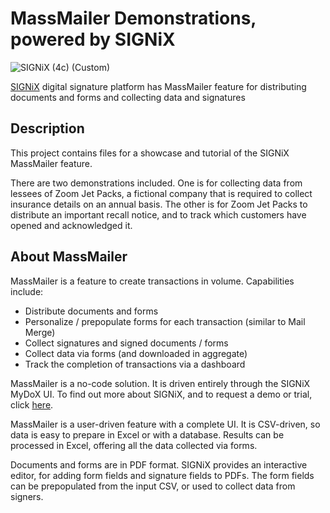 # MassMailer Demonstrations, powered by SIGNiX
![SIGNiX (4c) (Custom)](https://github.com/user-attachments/assets/af5bbf18-ee52-41b3-9637-cd28c5537ac4)

[SIGNiX](https://www.signix.com/) digital signature platform has MassMailer feature for distributing documents and forms and collecting data and signatures


## Description
This project contains files for a showcase and tutorial of the SIGNiX MassMailer feature.

There are two demonstrations included. One is for collecting data from lessees of Zoom Jet Packs,
a fictional company that is required to collect insurance details on an annual basis. The other is
for Zoom Jet Packs to distribute an important recall notice, and to track which customers have 
opened and acknowledged it.

## About MassMailer
MassMailer is a feature to create transactions in volume. Capabilities include:
* Distribute documents and forms
* Personalize / prepopulate forms for each transaction (similar to Mail Merge)
* Collect signatures and signed documents / forms
* Collect data via forms (and downloaded in aggregate)
* Track the completion of transactions via a dashboard

MassMailer is a no-code solution. It is driven entirely through the SIGNiX MyDoX UI.
To find out more about SIGNiX, and to request a demo or trial, click [here](https://www.signix.com/).

MassMailer is a user-driven feature with a complete UI. It is CSV-driven, so data is easy to
prepare in Excel or with a database. Results can be processed in Excel, offering all the data
collected via forms.

Documents and forms are in PDF format. SIGNiX provides an interactive editor, for adding
form fields and signature fields to PDFs. The form fields can be prepopulated from the input
CSV, or used to collect data from signers.

